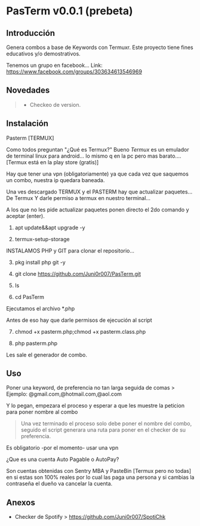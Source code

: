 # PasTerm v0.0.1 (prebeta)

## Introducción

Genera combos a base de Keywords con Termuxr. Este proyecto tiene fines educativos y/o demostrativos.

Tenemos un grupo en facebook... Link: https://www.facebook.com/groups/303634613546969

## Novedades
> - Checkeo de version.

## Instalación

Pasterm [TERMUX]

Como todos preguntan "¿Qué es Termux?"
Bueno *Termux* es un emulador de terminal linux para android... lo mismo q en la pc pero mas barato.... [Termux está en la play store (gratis)]

Hay que tener una vpn (obligatoriamente) ya que cada vez que saquemos un combo, nuestra ip quedara baneada.

Una ves descargado TERMUX y el PASTERM hay que actualizar paquetes... De Termux
Y darle permiso a termux en nuestro terminal...

A los que no les pide actualizar paquetes ponen directo el 2do comando y aceptar (enter). 

1. apt update&&apt upgrade -y

2. termux-setup-storage

INSTALAMOS PHP y GIT para clonar el repositorio...

3. pkg install php git -y

4. git clone https://github.com/Juni0r007/PasTerm.git

5. ls

6. cd PasTerm

Ejecutamos el archivo *.php 

Antes de eso hay que darle permisos de ejecución al script

7. chmod +x pasterm.php;chmod +x pasterm.class.php

8. php pasterm.php

Les sale el generador de combo.

## Uso

Poner una keyword, de preferencia no tan larga seguida de comas > Ejemplo: @gmail.com,@hotmail.com,@aol.com

Y lo pegan, empezara el proceso y esperar a que les muestre la peticion para poner nombre al combo

> Una vez terminado el proceso solo debe poner el nombre del combo, seguido el script generara una ruta para poner en el checker de su preferencia.

Es obligatorio -por el momento- usar una vpn

¿Que es una cuenta Auto Pagable o AutoPay? 

Son cuentas  obtenidas con Sentry MBA y PasteBin [Termux pero no todas] en si estas son 100% reales por lo cual las paga una persona y si cambias la contraseña el dueño va cancelar la cuenta.

## Anexos

- Checker de Spotify > https://github.com/Juni0r007/SpotiChk
